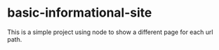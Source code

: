 # basic-informational-site

This is a simple project using node to show a different page for each url path.
